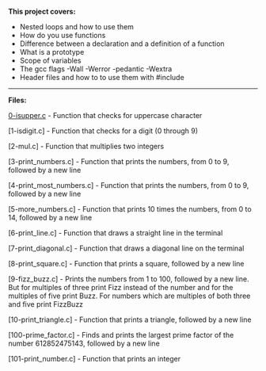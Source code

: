 **This project covers:**
* Nested loops and how to use them
* How do you use functions
* Difference between a declaration and a definition of a function
* What is a prototype
* Scope of variables
* The gcc flags -Wall -Werror -pedantic -Wextra
* Header files and how to to use them with #include
___
**Files:**

[0-isupper.c](/0-isupper.c) - Function that checks for uppercase character

[1-isdigit.c] - Function that checks for a digit (0 through 9)

[2-mul.c] - Function that multiplies two integers

[3-print\_numbers.c] - Function that prints the numbers, from 0 to 9, followed by a new line

[4-print\_most\_numbers.c] - Function that prints the numbers, from 0 to 9, followed by a new line

[5-more\_numbers.c] - Function that prints 10 times the numbers, from 0 to 14, followed by a new line

[6-print\_line.c] - Function that draws a straight line in the terminal

[7-print\_diagonal.c] - Function that draws a diagonal line on the terminal

[8-print\_square.c] - Function that prints a square, followed by a new line

[9-fizz\_buzz.c] - Prints the numbers from 1 to 100, followed by a new line. But for multiples of three print Fizz instead of the number and for the multiples of five print Buzz. For numbers which are multiples of both three and five print FizzBuzz

[10-print\_triangle.c] - Function that prints a triangle, followed by a new line

[100-prime_factor.c] - Finds and prints the largest prime factor of the number 612852475143, followed by a new line

[101-print_number.c] - Function that prints an integer
